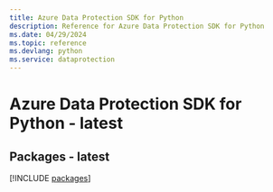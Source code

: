 ```yaml
---
title: Azure Data Protection SDK for Python
description: Reference for Azure Data Protection SDK for Python
ms.date: 04/29/2024
ms.topic: reference
ms.devlang: python
ms.service: dataprotection
---
```

# Azure Data Protection SDK for Python - latest
## Packages - latest
[!INCLUDE [packages](data-protection-index.md)]
